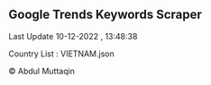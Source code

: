 

## Google Trends Keywords Scraper 
 
Last Update 10-12-2022 , 13:48:38

Country List :
VIETNAM.json



© Abdul Muttaqin 
